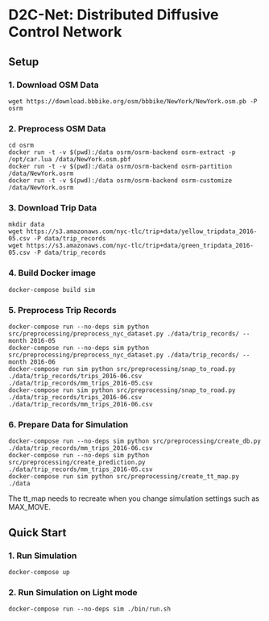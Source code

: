 # D2C-Net: Distributed Diffusive Control Network

## Setup

### 1. Download OSM Data
```commandline
wget https://download.bbbike.org/osm/bbbike/NewYork/NewYork.osm.pb -P osrm
```

### 2. Preprocess OSM Data
```commandline
cd osrm
docker run -t -v $(pwd):/data osrm/osrm-backend osrm-extract -p /opt/car.lua /data/NewYork.osm.pbf
docker run -t -v $(pwd):/data osrm/osrm-backend osrm-partition /data/NewYork.osrm
docker run -t -v $(pwd):/data osrm/osrm-backend osrm-customize /data/NewYork.osrm
```

### 3. Download Trip Data
```commandline
mkdir data
wget https://s3.amazonaws.com/nyc-tlc/trip+data/yellow_tripdata_2016-05.csv -P data/trip_records
wget https://s3.amazonaws.com/nyc-tlc/trip+data/green_tripdata_2016-05.csv -P data/trip_records
```

### 4. Build Docker image
```commandline
docker-compose build sim
```

### 5. Preprocess Trip Records
```commandline
docker-compose run --no-deps sim python src/preprocessing/preprocess_nyc_dataset.py ./data/trip_records/ --month 2016-05
docker-compose run --no-deps sim python src/preprocessing/preprocess_nyc_dataset.py ./data/trip_records/ --month 2016-06
docker-compose run sim python src/preprocessing/snap_to_road.py ./data/trip_records/trips_2016-06.csv ./data/trip_records/mm_trips_2016-05.csv
docker-compose run sim python src/preprocessing/snap_to_road.py ./data/trip_records/trips_2016-06.csv ./data/trip_records/mm_trips_2016-06.csv
```

### 6. Prepare Data for Simulation
```commandline
docker-compose run --no-deps sim python src/preprocessing/create_db.py ./data/trip_records/mm_trips_2016-06.csv
docker-compose run --no-deps sim python src/preprocessing/create_prediction.py ./data/trip_records/mm_trips_2016-05.csv
docker-compose run sim python src/preprocessing/create_tt_map.py ./data
```
The tt_map needs to recreate when you change simulation settings such as MAX_MOVE.

## Quick Start
### 1. Run Simulation
```commandline
docker-compose up
```

### 2. Run Simulation on Light mode
```commandline
docker-compose run --no-deps sim ./bin/run.sh
```